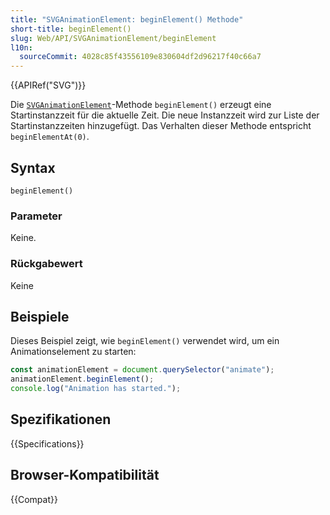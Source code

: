 ```yaml
---
title: "SVGAnimationElement: beginElement() Methode"
short-title: beginElement()
slug: Web/API/SVGAnimationElement/beginElement
l10n:
  sourceCommit: 4028c85f43556109e830604df2d96217f40c66a7
---
```


{{APIRef("SVG")}}

Die [`SVGAnimationElement`](/de/docs/Web/API/SVGAnimationElement)-Methode `beginElement()` erzeugt eine Startinstanzzeit für die aktuelle Zeit. Die neue Instanzzeit wird zur Liste der Startinstanzzeiten hinzugefügt. Das Verhalten dieser Methode entspricht `beginElementAt(0)`.

## Syntax

```js-nolint
beginElement()
```

### Parameter

Keine.

### Rückgabewert

Keine

## Beispiele

Dieses Beispiel zeigt, wie `beginElement()` verwendet wird, um ein Animationselement zu starten:

```js
const animationElement = document.querySelector("animate");
animationElement.beginElement();
console.log("Animation has started.");
```

## Spezifikationen

{{Specifications}}

## Browser-Kompatibilität

{{Compat}}
